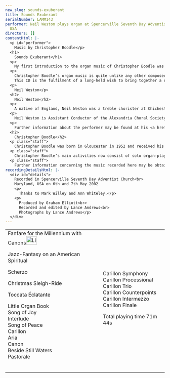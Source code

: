 ```yaml
---
new_slug: sounds-exuberant
title: Sounds Exuberant
serialNumber: LAMM143
performer: Neil Weston plays organ at Spencerville Seventh Day Adventist Church, Maryland,
  USA
directors: []
contentHtml: |-
  <p id="performer">
    Music by Christopher Boodle</p>
  <h1>
    Sounds Exuberant</h1>
  <p>
    My first introduction to the organ music of Christopher Boodle was in 1998 while browsing the shelves of a music store in London. I came across a copy of Toccata Éclatante and was immediately struck by the vigour of its writing and the creativity of its musical ideas. I was also thrilled to see that it was so obviously written with the player in mind, and that it would work smoothly and effectively on most instruments. I bought the piece, learned it, and subsequently gave its first broadcast performance on BBC Radio 3 in December 1998. Shortly after the broadcast, the composer and I made contact and I was introduced to more of his music, and thus began a fruitful and creative relationship between composer and performer.</p>
  <p>
    Christopher Boodle’s organ music is quite unlike any other composer’s with which I am familiar. It runs the gamut of creative design: sometimes it is stark and earthy; at other times lyrical and tender. It is often uncompromising in its tonality, but it is never humdrum or predictable. It is typified by driving rhythm, with frequent repeated chords and ostinato figures. The music is often witty, and the allusions to the melodies or style of other composers never fails to give delight to both performer and audience. Christopher Boodle uses the organ as a powerful resource, and he paints a broad and vivid canvas contrasting unusual colours and unexpected sonorities with the immense joy and verve of some of the most exciting organ music I have been privileged to play.<br>
    This CD is the fulfilment of a long-held wish to bring together a representative collection of some of Christopher Boodle’s best work. The pieces on this recording span nearly twenty years of creative endeavour. They are extremely varied, and there is certainly something for everyone here: even for those who are not particularly engaged by contemporary organ works. This is one of the great gifts of this music. It is accessible, engaging, and exciting. I hope that the new audience gained through the release of this recording will find the music as rewarding as those audiences who have heard it so far.</p>
  <p>
    Neil Weston</p>
  <h2>
    Neil Weston</h2>
  <p>
    A native of England, Neil Weston was a treble chorister at Chichester Cathedral and an entrance scholar in music at Harrow School. He went on to study at the Universities of Oxford and London, and at the Royal Academy of Music. He also holds the Associateship Diploma of the Royal College of Music, and is a Fellow of the Royal College of Organists. For four years he was Assistant Master of the Music at Chelmsford Cathedral, before moving to the United States. He has held positions at two Episcopal churches in the Washington, DC area, and is currently the Director of Liturgical Music at St. Ambrose Catholic Church in Annandale, Virginia. He is active as a conductor and performer and has appeared as a soloist, continuo player, and conductor in the Kennedy Center, the National Cathedral, and other major venues in the city. He was awarded second prize in the final of the AGO National Competition in Organ Improvisation in July 2002.</p>
  <p>
    Neil Weston is Assistant Conductor of the Alexandria Choral Society; Keyboard Artist of the Washington Pro Musica Chamber Orchestra; and organ teacher at Northern Virginia Community College.</p>
  <p>
    Further information about the performer may be found at his <a href="https://web.archive.org/web/20120720022542/http://www.neilweston.com/">website</a>.</p>
  <h2>
    Christopher Boodle</h2>
  <p class="staff">
    Christopher Boodle was born in Gloucester in 1952 and received his musical education at New College, Oxford, and the Royal College of Music in London. During his student years he gained the A.R.C.M. and F.R.C.O. diplomas, in addition to receiving first prize in the Incorporated Association of Organists Competition in 1974. For six years he lived in Belfast, Northern Ireland, combining the post of Assistant Cathedral Organist with teaching, and conducting a choral society. In 1983 he moved back to England where he is active on a self-employed basis.</p>
  <p class="staff">
    Christopher Boodle’s main activities now consist of solo organ-playing and composing. With regard to the former, performing venues have included festivals at Ross-on-Wye, Guiting Power, and the Three Choirs Festival; engagements abroad have included the Uster Festival in Switzerland. Compositions include three symphonies, much organ music, a Passiontide oratorio, a dramatic Cantata “Death of a Martyr” plus many chamber and church works. Christopher Boodle is now an Associate member of the Performing Rights Society, and Chairman of the Stroud Festival.</p>
  <p class="staff">
    Further information concerning the music recorded here may be obtained direct from the composer by <a href="https://web.archive.org/web/20120720022542/mailto:neilweston@neilweston.com"> email</a>.</p>
recordingDetailsHtml: |-
  <div id="details">
    Recorded in Spencerville Seventh Day Adventist Church<br>
    Maryland, USA on 6th and 7th May 2002
    <p>
      Thanks to Mark Willey and Ann Whiteley.</p>
    <p>
      Produced by Graham Elliott<br>
      Recorded and edited by Lance Andrews<br>
      Photographs by Lance Andrews</p>
  </div>
---
```


<table class="tracktable">
  <tbody>
    <tr>
      <td class="column1">
        Fanfare for the Millennium with Canons<a href="cliplinks/fanfare.ram"><img alt="Listen to this track" src="/web/20120720022542im_/http://www.lammas.co.uk/sites/default/files/mobileplugin/180x180/47790a0917f8459f5d041f2791e4566b.gif" style="width: 34px; height: 26px;"></a>
        <p>
          Jazz-Fantasy on an American Spiritual</p>
        <p>
          Scherzo</p>
        <p>
          Christmas Sleigh-Ride</p>
        <p>
          Toccata Éclatante</p>
        <p>
          Little Organ Book<br>
          Song of Joy<br>
          Interlude<br>
          Song of Peace<br>
          Carillon<br>
          Aria<br>
          Canon<br>
          Beside Still Waters<br>
          Pastorale<br>
           </p>
      </td>
      <td class="column2">
        Carillon Symphony<br>
        Carillon Processional<br>
        Carillon Trio<br>
        Carillon Counterpoints<br>
        Carillon Intermezzo<br>
        Carillon Finale
        <p>
          <span id="playingtime">Total playing time 71m 44s</span></p>
      </td>
    </tr>
  </tbody>
</table>
